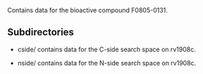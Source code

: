 Contains data for the bioactive compound F0805-0131.

## Subdirectories

- cside/ contains data for the C-side search space on rv1908c.

- nside/ contains data for the N-side search space on rv1908c.

